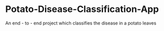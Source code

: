 # Potato-Disease-Classification-App
An end - to - end project which classifies the disease in a potato leaves 
